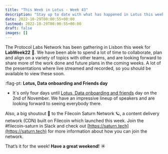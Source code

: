 ```yaml
---
title: "This Week in Lotus - Week 43"
description: "Stay up to date with what has happened in Lotus this week"
date: 2022-10-29T00:00:55+00:00
lastmod: 2022-10-29T00:00:55+00:00
draft: false
images: []
---
```


The Protocol Labs Network has been gathering in Lisbon this week for **LabWeek22** :microscope:. We have been able to spend a lot of time to collaborate, plan and align on a variety of topics with other teams, and are looking forward to share more of the work done and future plans in the coming weeks. A lot of the presentations where live streamed and recorded, so you should be available to view these soon.

:flag-pt: **Lotus, Data onboarding and Friends day**
- It´s only four days until [Lotus, Data onboarding and friends](https://pretix.eu/solaris/lotus-data-onboarding-friends-summit/) day on the 2nd of November. We have an impressive lineup of speakers and are looking forward to seeing everybody there.

Also, a big shoutout :loudspeaker: to the Filecoin Saturn Network :ringed_planet:, a content delivery network (CDN) built on Filecoin which launched this week. Join the #filecoin-saturn in Slack and check out [https://saturn.tech](https://saturn.tech) for more information about how you can join the network.

That’s it for the week! **Have a great weekend!** :sunny: